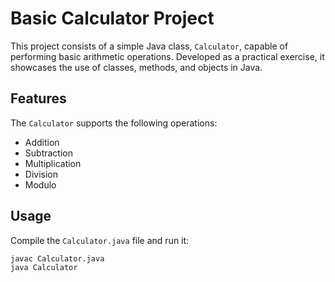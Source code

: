 # Basic Calculator Project

This project consists of a simple Java class, `Calculator`, capable of performing basic arithmetic operations. Developed as a practical exercise, it showcases the use of classes, methods, and objects in Java.

## Features

The `Calculator` supports the following operations:

- Addition
- Subtraction
- Multiplication
- Division
- Modulo

## Usage

Compile the `Calculator.java` file and run it:

```bash
javac Calculator.java
java Calculator
